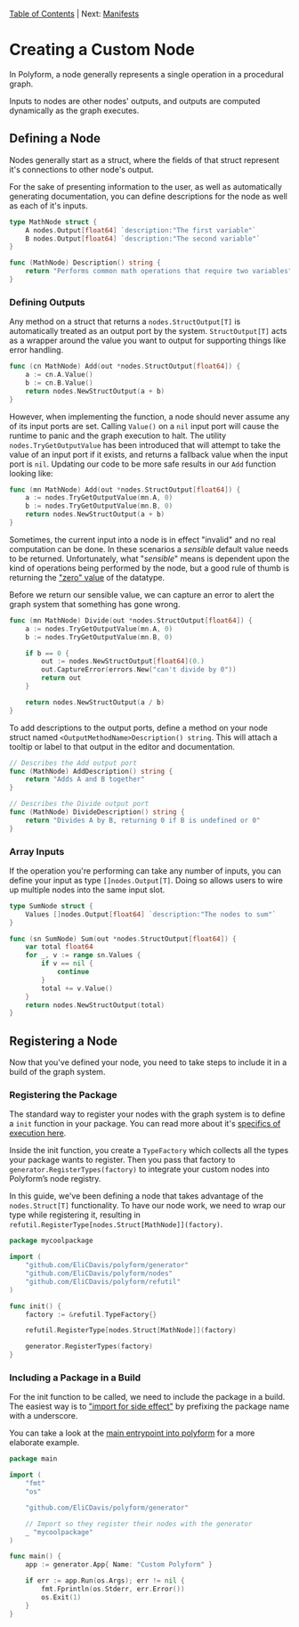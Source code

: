 [Table of Contents](../README.md) | Next: [Manifests](./CreatingManifests.md)

# Creating a Custom Node

In Polyform, a node generally represents a single operation in a procedural graph. 

Inputs to nodes are other nodes' outputs, and outputs are computed dynamically as the graph executes.

## Defining a Node

Nodes generally start as a struct, where the fields of that struct represent it's connections to other node's output.

For the sake of presenting information to the user, as well as automatically generating documentation, you can define descriptions for the node as well as each of it's inputs.

```go
type MathNode struct {
	A nodes.Output[float64] `description:"The first variable"`
	B nodes.Output[float64] `description:"The second variable"`
}

func (MathNode) Description() string {
    return "Performs common math operations that require two variables"
}
```

### Defining Outputs 

Any method on a struct that returns a  `nodes.StructOutput[T]` is automatically treated as an output port by the system. `StructOutput[T]` acts as a wrapper around the value you want to output for supporting things like error handling.

```go
func (cn MathNode) Add(out *nodes.StructOutput[float64]) {
    a := cn.A.Value()
    b := cn.B.Value()
	return nodes.NewStructOutput(a + b)
}
```

However, when implementing the function, a node should never assume any of its input ports are set. Calling `Value()` on a `nil` input port will cause the runtime to panic and the graph execution to halt. The utility `nodes.TryGetOutputValue` has been introduced that will attempt to take the value of an input port if it exists, and returns a fallback value when the input port is `nil`. Updating our code to be more safe results in our `Add` function looking like:

```go
func (mn MathNode) Add(out *nodes.StructOutput[float64]) {
    a := nodes.TryGetOutputValue(mn.A, 0)
    b := nodes.TryGetOutputValue(mn.B, 0)
	return nodes.NewStructOutput(a + b)
}
```

Sometimes, the current input into a node is in effect "invalid" and no real computation can be done. In these scenarios a _sensible_ default value needs to be returned. Unfortunately, what "_sensible_" means is dependent upon the kind of operations being performed by the node, but a good rule of thumb is returning the ["zero" value](https://go.dev/ref/spec#The_zero_value) of the datatype.

Before we return our sensible value, we can capture an error to alert the graph system that something has gone wrong.

```go
func (mn MathNode) Divide(out *nodes.StructOutput[float64]) {
    a := nodes.TryGetOutputValue(mn.A, 0)
    b := nodes.TryGetOutputValue(mn.B, 0)

    if b == 0 {
        out := nodes.NewStructOutput[float64](0.)
        out.CaptureError(errors.New("can't divide by 0"))
        return out
    }

	return nodes.NewStructOutput(a / b)
}
```

To add descriptions to the output ports, define a method on your node struct named `<OutputMethodName>Description() string`. This will attach a tooltip or label to that output in the editor and documentation.

```go
// Describes the Add output port
func (MathNode) AddDescription() string {
    return "Adds A and B together"
}

// Describes the Divide output port
func (MathNode) DivideDescription() string {
    return "Divides A by B, returning 0 if B is undefined or 0"
}
```

### Array Inputs

If the operation you're performing can take any number of inputs, you can define your input as type `[]nodes.Output[T]`. Doing so allows users to wire up multiple nodes into the same input slot.

```go
type SumNode struct {
	Values []nodes.Output[float64] `description:"The nodes to sum"`
}

func (sn SumNode) Sum(out *nodes.StructOutput[float64]) {
	var total float64
	for _, v := range sn.Values {
		if v == nil {
			continue
		}
		total += v.Value()
	}
	return nodes.NewStructOutput(total)
}
```

## Registering a Node

Now that you've defined your node, you need to take steps to include it in a build of the graph system.

### Registering the Package

The standard way to register your nodes with the graph system is to define a `init` function in your package. You can read more about it's [specifics of execution here](https://go.dev/doc/effective_go#init).

Inside the init function, you create a `TypeFactory` which collects all the types your package wants to register. Then you pass that factory to `generator.RegisterTypes(factory)` to integrate your custom nodes into Polyform’s node registry.

In this guide, we've been defining a node that takes advantage of the `nodes.Struct[T]` functionality. To have our node work, we need to wrap our type while registering it, resulting in `refutil.RegisterType[nodes.Struct[MathNode]](factory)`.

```go
package mycoolpackage

import (
	"github.com/EliCDavis/polyform/generator"
	"github.com/EliCDavis/polyform/nodes"
	"github.com/EliCDavis/polyform/refutil"
)

func init() {
	factory := &refutil.TypeFactory{}

	refutil.RegisterType[nodes.Struct[MathNode]](factory)

	generator.RegisterTypes(factory)
}
```

### Including a Package in a Build

For the init function to be called, we need to include the package in a build. The easiest way is to ["import for side effect"](https://go.dev/doc/effective_go#blank_import) by prefixing the package name with a underscore.

You can take a look at the [main entrypoint into polyform](../../cmd/polyform/main.go) for a more elaborate example.

```go
package main

import (
	"fmt"
	"os"

	"github.com/EliCDavis/polyform/generator"

	// Import so they register their nodes with the generator
	_ "mycoolpackage"
)

func main() {
	app := generator.App{ Name: "Custom Polyform" }

	if err := app.Run(os.Args); err != nil {
		fmt.Fprintln(os.Stderr, err.Error())
		os.Exit(1)
	}
}
```